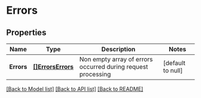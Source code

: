 # Errors

## Properties
Name | Type | Description | Notes
------------ | ------------- | ------------- | -------------
**Errors** | [**[]ErrorsErrors**](Errors_errors.md) | Non empty array of errors occurred during request processing | [default to null]

[[Back to Model list]](../README.md#documentation-for-models) [[Back to API list]](../README.md#documentation-for-api-endpoints) [[Back to README]](../README.md)

